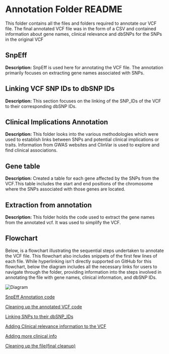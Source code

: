 # Annotation Folder README

This folder contains all the files and folders required to annotate our VCF file. 
The final annotated VCF file was in the form of a CSV and contained information about gene names, clinical relevance and dbSNPs for the SNPs in the original VCF 

## SnpEff

**Description:** SnpEff is used here for annotating the VCF file. The annotation primarily focuses on extracting gene names associated with SNPs.

## Linking VCF SNP IDs to dbSNP IDs

**Description:** This section focuses on the linking of the SNP_IDs of the VCF to their corresponding dbSNP IDs.

## Clinical Implications Annotation

**Description:** This folder looks into the various methodologies which were used to establish links between SNPs and potential clinical implications or traits. Information from GWAS websites and ClinVar is used to explore and find clinical associations.

## Gene table
**Description:** Created a table for each gene affected by the SNPs from the VCF.This table includes the start and end positions of the chromosome where the SNPs associated with those genes are located.

## Extraction from annotation
**Description:** This folder holds the code used to extract the gene names  from the annotated vcf. It was used to simplify the VCF. 

## Flowchart



Below, is a  flowchart illustrating the sequential steps undertaken to annotate the VCF file. This flowchart also includes snippets of the first few lines of each file. While hyperlinking isn't directly supported on GitHub for this flowchart, below the diagram includes all the necessary links for users to navigate through the folder, providing information into the steps involved in annotating the file with gene names, clinical information, and dbSNP IDs.

![Diagram](https://github.com/camilaballenghien/cballenghien.github.io/blob/master/images/flowchart.drawio.png)


[SnpEff Annotation code](https://github.com/ml22826/Ubuntu/blob/main/Back_end/Database/Annotation_VCF/SnpEff/code.sh)

[Cleaning up the annotated VCF code](https://github.com/ml22826/Ubuntu/blob/main/Back_end/Database/Annotation_VCF/Extraction%20from%20annotation/gene_name_extraction.sh)

[Linking SNPs to their dbSNP_IDs](https://github.com/ml22826/Ubuntu/blob/main/Back_end/Database/Annotation_VCF/Linking%20SNP%20to%20their%20dbSNP%20ids/src/code.sh)

[Adding Clinical relevance information to the VCF](https://github.com/ml22826/Ubuntu/blob/main/Back_end/Database/Annotation_VCF/Clinical%20relevance/src/Adding_clinvar(1).py)

[Adding more clinical info](https://github.com/ml22826/Ubuntu/tree/main/Back_end/Database/Annotation_VCF/Clinical%20relevance/Adding%20more%20clinical%20relevance%20information)

[Cleaning up the file(final cleanup)](https://github.com/ml22826/Ubuntu/blob/main/Back_end/Database/Annotation_VCF/Clinical%20relevance/Adding%20more%20clinical%20relevance%20information/cleaning_final_file_3.py)



